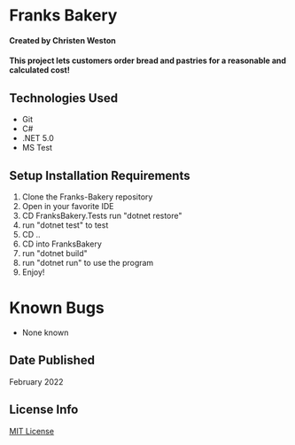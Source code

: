 # Franks Bakery

#### Created by Christen Weston

#### This project lets customers order bread and pastries for a reasonable and calculated cost!

## Technologies Used

* Git
* C#
* .NET 5.0
* MS Test

## Setup Installation Requirements

1. Clone the Franks-Bakery repository
2. Open in your favorite IDE
3. CD FranksBakery.Tests run "dotnet restore"
4. run "dotnet test" to test
5. CD ..
6. CD into FranksBakery
7. run "dotnet build"
8. run "dotnet run" to use the program
9. Enjoy!

# Known Bugs
* None known

## Date Published
February 2022

## License Info
[MIT License](https://opensource.org/licenses/MIT)